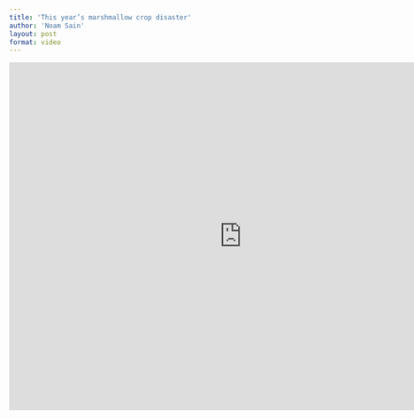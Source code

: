 ```yaml
---
title: 'This year’s marshmallow crop disaster'
author: 'Noam Sain'
layout: post
format: video
---
```


<iframe allow="accelerometer; autoplay; clipboard-write; encrypted-media; gyroscope; picture-in-picture; web-share" allowfullscreen="" frameborder="0" height="630" loading="lazy" src="https://www.youtube.com/embed/yflTu150QZw?feature=oembed" title="Marshmallow Farming" width="840"></iframe>